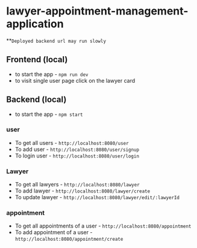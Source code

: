 # lawyer-appointment-management-application

\*\*`Deployed backend url may run slowly`

## Frontend (local)

- to start the app - `npm run dev`
- to visit single user page click on the lawyer card

## Backend (local)

- to start the app - `npm start`

### user

- To get all users - `http://localhost:8080/user`
- To add user - `http://localhost:8080/user/signup`
- To login user - `http://localhost:8080/user/login`

### Lawyer

- To get all lawyers - `http://localhost:8080/lawyer`
- To add lawyer - `http://localhost:8080/lawyer/create`
- To update lawyer - `http://localhost:8080/lawyer/edit/:lawyerId`

### appointment

- To get all appointments of a user - `http://localhost:8080/appointment`
- To add appointment of a user - `http://localhost:8080/appointment/create`
